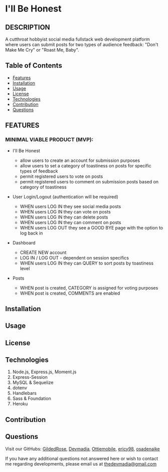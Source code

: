 # I'll Be Honest

## DESCRIPTION

A cutthroat hobbyist social media fullstack web development platform where users can submit posts for two types of audience feedback: "Don't Make Me Cry" or "Roast Me, Baby".


  ## Table of Contents

  * [Features](#features)
  * [Installation](#installation)
  * [Usage](#usage)
  * [License](#license)
  * [Technologies](#technologies)
  * [Contribution](#contribution)
  * [Questions](#questions) 
  
  ## FEATURES
  
  ### MINIMAL VIABLE PRODUCT (MVP):

  * I'll Be Honest 
    * allow users to create an account for submission purposes
    * allow users to set a category of toastiness on posts for specific types of feedback
    * permit registered users to vote on posts
    * permit registered users to comment on submission posts based on category of toastiness

  * User Login/Logout (authentication will be required)
    * WHEN users LOG IN they see social media posts
    * WHEN users LOG IN they can vote on posts
    * WHEN users LOG IN they can delete posts
    * WHEN users LOG IN they can comment on posts
    * WHEN users LOG OUT they see a GOOD BYE page with the option to log back in

  * Dashboard
    * CREATE NEW account
    * LOG IN / LOG OUT - dependent on session specifics
    * WHEN users LOG IN they can QUERY to sort posts by toastiness level

  * Posts
    * WHEN post is created, CATEGORY is assigned for voting purposes
    * WHEN post is created, COMMENTS are enabled
  
  ## Installation

  ## Usage

  ## License

  ## Technologies

  1. Node.js, Express.js, Moment.js
  2. Express-Session
  3. MySQL & Sequelize
  4. dotenv
  5. Handlebars
  6. Sass & Foundation
  7. Heroku

  ## Contribution

  ## Questions

 Visit our GitHubs: [GildedRose](https://github.com/GildedRose), 
 [Devmadia](https://github.com/Devmadia),
 [Ottiemobile](https://github.com/Ottiemobile),
 [ericy98](https://github.com/ericy98),
 [osadenaike](https://github.com/osadenaike)

  If you have any additional questions not answered here or wish to contact me regarding developments, please email us at 
  [thedevmadia@gmail.com](mailto:thedevmadia@gmail.com)